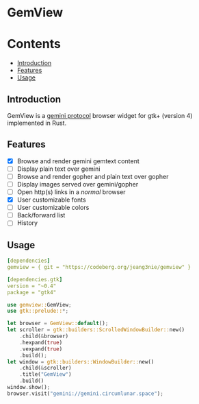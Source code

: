 # GemView
Contents
========
- [Introduction](#introduction)
- [Features](#features)
- [Usage](#usage)
## Introduction
GemView is a [gemini protocol](https://gemini.circumlunar.space/) browser widget
for gtk+ (version 4) implemented in Rust.
## Features
- [x] Browse and render gemini gemtext content
- [ ] Display plain text over gemini
- [ ] Browse and render gopher and plain text over gopher
- [ ] Display images served over gemini/gopher
- [ ] Open http(s) links in a *normal* browser
- [x] User customizable fonts
- [ ] User customizable colors
- [ ] Back/forward list
- [ ] History

## Usage
```Yaml
[dependencies]
gemview = { git = "https://codeberg.org/jeang3nie/gemview" }

[dependencies.gtk]
version = "~0.4"
package = "gtk4"
```
```Rust
use gemview::GemView;
use gtk::prelude::*;

let browser = GemView::default();
let scroller = gtk::builders::ScrolledWindowBuilder::new()
    .child(&browser)
    .hexpand(true)
    .vexpand(true)
    .build();
let window = gtk::builders::WindowBuilder::new()
    .child(&scroller)
    .title("GemView")
    .build()
window.show();
browser.visit("gemini://gemini.circumlunar.space");
```
